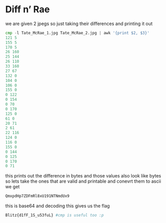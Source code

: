 # Diff n’ Rae

we are given 2 jpegs so just taking their differences and printing it out

```python
cmp -l Tate_McRae_1.jpg Tate_McRae_2.jpg | awk '{print $2, $3}'
121 5
155 5
170 5
26 160
25 144
26 110
33 160
27 67
132 0
104 0
106 0
155 0
0 122
0 154
0 70
0 170
125 0
61 0
20 71
2 61
22 116
124 0
116 0
155 0
0 144
0 125
0 170
0 71
```

this prints out the difference in bytes and those values also look like bytes so lets take the ones that are valid and printable and conevrt them to ascii we get

```python
QmxpdHp7ZDFmRl8xU191NTNmdUx9
```

this is base64 and decoding this gives us the flag

```python
Blitz{d1fF_1S_u53fuL} #cmp is useful too :p
```